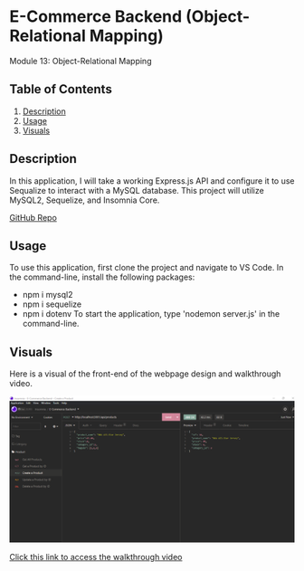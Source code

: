 # E-Commerce Backend (Object-Relational Mapping)

Module 13: Object-Relational Mapping

## Table of Contents
1. [Description](#description)
2. [Usage](#usage)
3. [Visuals](#visuals)

## Description
In this application, I will take a working Express.js API and configure it to use Sequalize to interact with a MySQL database. This project will utilize MySQL2, Sequelize, and Insomnia Core.

[GitHub Repo](https://github.com/alyssa20lopez/e-commerce-backend)

## Usage
To use this application, first clone the project and navigate to VS Code. In the command-line, install the following packages:
- npm i mysql2
- npm i sequelize
- npm i dotenv
To start the application, type 'nodemon server.js' in the command-line.

## Visuals
Here is a visual of the front-end of the webpage design and walkthrough video.

![Alt text](./assets/E-Commerce-Backend.png)

<!-- Link to Walkthrough Video -->
[Click this link to access the walkthrough video](https://drive.google.com/file/d/1xg0Ix8_DVNyfybOYCC3MYK2yaHqYNyWA/view) 
